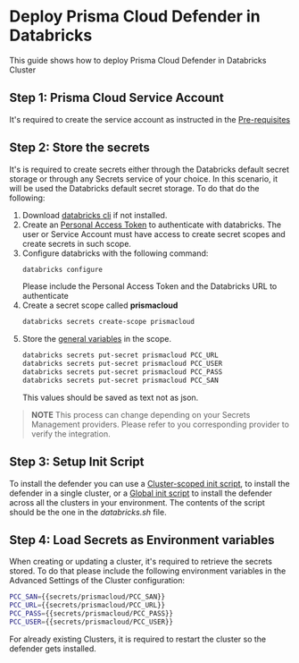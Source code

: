 # Deploy Prisma Cloud Defender in Databricks
This guide shows how to deploy Prisma Cloud Defender in Databricks Cluster

## Step 1: Prisma Cloud Service Account
It's required to create the service account as instructed in the [Pre-requisites](https://github.com/PaloAltoNetworks/pcs-cwp-host-autodefend?tab=readme-ov-file#permissions)

## Step 2: Store the secrets
It's is required to create secrets either through the Databricks default secret storage or through any Secrets service of your choice. In this scenario, it will be used the Databricks default secret storage. To do that do the following:

1. Download [databricks cli](https://docs.databricks.com/en/dev-tools/cli/tutorial.html) if not installed.
2. Create an [Personal Access Token](https://docs.databricks.com/en/dev-tools/auth/pat.html) to authenticate with databricks. The user or Service Account must have access to create secret scopes and create secrets in such scope.
2. Configure databricks with the following command:
    ```bash
    databricks configure
    ```
    Please include the Personal Access Token and the Databricks URL to authenticate
3. Create a secret scope called **prismacloud**
    ```bash
    databricks secrets create-scope prismacloud
    ```
4. Store the [general variables](https://github.com/PaloAltoNetworks/pcs-cwp-host-autodefend?tab=readme-ov-file#general-variables) in the scope.
    ```bash
    databricks secrets put-secret prismacloud PCC_URL
    databricks secrets put-secret prismacloud PCC_USER
    databricks secrets put-secret prismacloud PCC_PASS
    databricks secrets put-secret prismacloud PCC_SAN
    ```
    This values should be saved as text not as json.

> **NOTE**
> This process can change depending on your Secrets Management providers. Please refer to you corresponding provider to verify the integration.

## Step 3: Setup Init Script
To install the defender you can use a [Cluster-scoped init script](https://docs.databricks.com/en/init-scripts/cluster-scoped.html), to install the defender in a single cluster, or a [Global init script](https://docs.databricks.com/en/init-scripts/global.html) to install the defender across all the clusters in your environment. The contents of the script should be the one in the *databricks.sh* file.

## Step 4: Load Secrets as Environment variables
When creating or updating a cluster, it's required to retrieve the secrets stored. To do that please include the following environment variables in the Advanced Settings of the Cluster configuration:
```bash
PCC_SAN={{secrets/prismacloud/PCC_SAN}}
PCC_URL={{secrets/prismacloud/PCC_URL}}
PCC_PASS={{secrets/prismacloud/PCC_PASS}}
PCC_USER={{secrets/prismacloud/PCC_USER}}
```
For already existing Clusters, it is required to restart the cluster so the defender gets installed.
